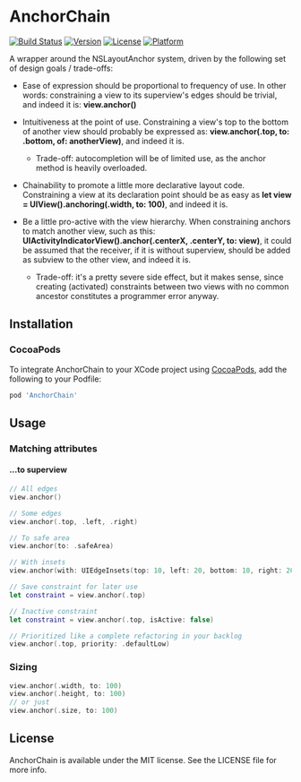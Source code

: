 # AnchorChain

[![Build Status](https://travis-ci.com/Gillfrost/AnchorChain.svg?branch=master)](https://travis-ci.com/Gillfrost/AnchorChain)
[![Version](https://img.shields.io/cocoapods/v/AnchorChain.svg?style=flat)](https://cocoapods.org/pods/AnchorChain)
[![License](https://img.shields.io/cocoapods/l/AnchorChain.svg?style=flat)](https://cocoapods.org/pods/AnchorChain)
[![Platform](https://img.shields.io/cocoapods/p/AnchorChain.svg?style=flat)](https://cocoapods.org/pods/AnchorChain)

A wrapper around the NSLayoutAnchor system, driven by the following set of design goals / trade-offs:

- Ease of expression should be proportional to frequency of use. In other words: constraining a view to its superview's edges should be trivial, and indeed it is: **view.anchor()**

- Intuitiveness at the point of use. Constraining a view's top to the bottom of another view should probably be expressed as: **view.anchor(.top, to: .bottom, of: anotherView)**, and indeed it is.
  - Trade-off: autocompletion will be of limited use, as the anchor method is heavily overloaded.

- Chainability to promote a little more declarative layout code. Constraining a view at its declaration point should be as easy as **let view = UIView().anchoring(.width, to: 100)**, and indeed it is.

- Be a little pro-active with the view hierarchy. When constraining anchors to match another view, such as this: **UIActivityIndicatorView().anchor(.centerX, .centerY, to: view)**, it could be assumed that the receiver, if it is without superview, should be added as subview to the other view, and indeed it is.
  - Trade-off: it's a pretty severe side effect, but it makes sense, since creating (activated) constraints between two views with no common ancestor constitutes a programmer error anyway.

## Installation

### CocoaPods

To integrate AnchorChain to your XCode project using [CocoaPods](https://cocoapods.org),
add the following to your Podfile:

```ruby
pod 'AnchorChain'
```

## Usage

### Matching attributes

#### ...to superview
```swift
// All edges
view.anchor()

// Some edges
view.anchor(.top, .left, .right)

// To safe area
view.anchor(to: .safeArea)

// With insets
view.anchor(with: UIEdgeInsets(top: 10, left: 20, bottom: 10, right: 20))

// Save constraint for later use
let constraint = view.anchor(.top)

// Inactive constraint
let constraint = view.anchor(.top, isActive: false)

// Prioritized like a complete refactoring in your backlog
view.anchor(.top, priority: .defaultLow)
```

### Sizing

```swift
view.anchor(.width, to: 100)
view.anchor(.height, to: 100)
// or just
view.anchor(.size, to: 100)
```

## License

AnchorChain is available under the MIT license. See the LICENSE file for more info.
